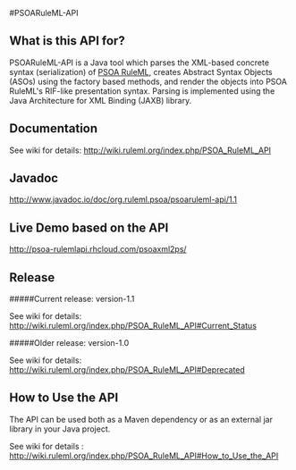 #PSOARuleML-API

## What is this API for?
PSOARuleML-API is a Java tool which parses the XML-based concrete syntax (serialization) of [PSOA RuleML](http://wiki.ruleml.org/index.php/PSOA_RuleML), creates  Abstract Syntax Objects (ASOs)  using the factory based methods, and render the objects into PSOA RuleML's RIF-like presentation syntax. Parsing is implemented using the Java Architecture for XML Binding (JAXB) library.

## Documentation

See wiki for details: http://wiki.ruleml.org/index.php/PSOA_RuleML_API

## Javadoc

http://www.javadoc.io/doc/org.ruleml.psoa/psoaruleml-api/1.1

## Live Demo based on the API

<http://psoa-rulemlapi.rhcloud.com/psoaxml2ps/>

## Release

#####Current release: version-1.1

See wiki for  details: http://wiki.ruleml.org/index.php/PSOA_RuleML_API#Current_Status

#####Older release: version-1.0

See wiki for details: http://wiki.ruleml.org/index.php/PSOA_RuleML_API#Deprecated

## How to Use the API

The API can be used both as a Maven dependency or as an external jar library in your Java project.

See wiki for details : http://wiki.ruleml.org/index.php/PSOA_RuleML_API#How_to_Use_the_API
